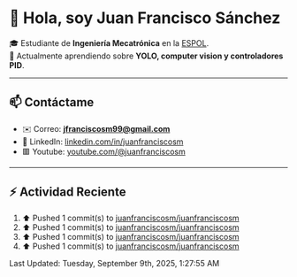 # 👋 Hola, soy Juan Francisco Sánchez  

🎓 Estudiante de **Ingeniería Mecatrónica** en la [ESPOL](https://www.espol.edu.ec).  
🌱 Actualmente aprendiendo sobre **YOLO, computer vision y controladores PID**.  

---

## 📫 Contáctame
- ✉️ Correo: **jfranciscosm99@gmail.com**  
- 💼 LinkedIn: [linkedin.com/in/juanfranciscosm](https://linkedin.com/in/juanfranciscosm)
- 🟥 Youtube: [youtube.com/@juanfranciscosm](https://www.youtube.com/@juanfranciscosm)

---

## :zap: Actividad Reciente
<!--RECENT_ACTIVITY:start-->
1. ⬆️ Pushed 1 commit(s) to [juanfranciscosm/juanfranciscosm](https://github.com/juanfranciscosm/juanfranciscosm)<br>
2. ⬆️ Pushed 1 commit(s) to [juanfranciscosm/juanfranciscosm](https://github.com/juanfranciscosm/juanfranciscosm)<br>
3. ⬆️ Pushed 1 commit(s) to [juanfranciscosm/juanfranciscosm](https://github.com/juanfranciscosm/juanfranciscosm)<br>
4. ⬆️ Pushed 1 commit(s) to [juanfranciscosm/juanfranciscosm](https://github.com/juanfranciscosm/juanfranciscosm)<br>
<!--RECENT_ACTIVITY:end-->
<!--RECENT_ACTIVITY:last_update-->
Last Updated: Tuesday, September 9th, 2025, 1:27:55 AM
<!--RECENT_ACTIVITY:last_update_end-->
